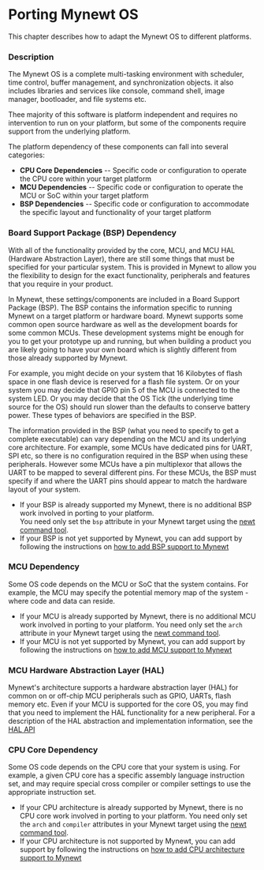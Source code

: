 # Porting Mynewt OS

This chapter describes how to adapt the Mynewt OS to different platforms.

### Description

The Mynewt OS is a complete multi-tasking environment with scheduler, time
control, buffer management, and synchronization objects. it also includes
libraries and services like console, command shell, image manager,
bootloader, and file systems etc.

Thee majority of this software is platform independent and requires no
intervention to run on your platform, but some of the components require
support from the underlying platform.

The platform dependency of these components can fall into several categories:

* **CPU Core Dependencies** -- Specific code or
configuration to operate the CPU core within your target platform
* **MCU Dependencies** -- Specific code or configuration to operate the MCU or
SoC within your target platform
* **BSP Dependencies** -- Specific code or configuration to accommodate the
specific layout and functionality of your target platform

### Board Support Package (BSP) Dependency

With all of the functionality provided by the core, MCU, and MCU HAL (Hardware Abstraction Layer), 
there are still some things that must be specified for your particular system. This
is provided in Mynewt to allow you the flexibility to design for the exact
functionality, peripherals and features that you require in your product.  

In Mynewt, these settings/components are included in a Board Support Package
(BSP).  The BSP contains the information specific to running Mynewt on a target
platform or hardware board.  Mynewt supports some common open source hardware as well
as the development boards for some common MCUs.  These development systems
might be enough for you to get your prototype up and running, but when building
a product you are likely going to have your own board which is slightly different
from those already supported by Mynewt.

For example, you might decide on your system that 16 Kilobytes of flash space
in one flash device is reserved for a flash file system.  Or on your system
you may decide that GPIO pin 5 of the MCU is connected to the system LED. Or
you may decide that the OS Tick (the underlying time source for the OS) should
run slower than the defaults to conserve battery power.  These types of
behaviors are specified in the BSP.  

The information provided in the BSP (what you need to specify to get a
complete executable) can vary depending on the MCU and its underlying core
architecture.  For example, some MCUs have dedicated pins for UART, SPI etc,
so there is no configuration required in the BSP when using these peripherals.
However some MCUs have a pin multiplexor that allows the UART to be mapped to
several different pins.  For these MCUs, the BSP must specify if and where
the UART pins should appear to match the hardware layout of your system.

* If your BSP is already supported my Mynewt, there is no additional BSP work involved in porting to your platform.  
You need only set the `bsp` attribute in your Mynewt target using the [newt command tool](../../../newt/newt_intro).
* If your BSP is not yet supported by Mynewt, you can add support by following the instructions on [how to add BSP support to Mynewt](port_bsp.md)

### MCU Dependency

Some OS code depends on the MCU or SoC that the system contains. For example, the MCU may specify 
the potential memory map of the system - where code and data can reside.

* If your MCU is already supported by Mynewt, there is no additional MCU work involved in 
porting to your platform.  You need only set the `arch` attribute in your Mynewt target 
using the [newt command tool](../../../newt/newt_intro).
* If your MCU is not yet supported by Mynewt, you can add support by following the 
instructions on [how to add MCU support to Mynewt](port_mcu.md)


### MCU Hardware Abstraction Layer (HAL)

Mynewt's architecture supports a hardware abstraction layer (HAL) for common on or off-chip MCU peripherals 
such as GPIO, UARTs, flash memory etc.  Even if your MCU is supported for the core OS, 
you may find that you need to implement the HAL functionality for a new peripheral. 
For a description of the HAL abstraction and implementation information,
see the [HAL API](../../modules/hal/hal.md)

### CPU Core Dependency

Some OS code depends on the CPU core that your system is using.  For example, a given CPU core 
has a specific assembly language instruction set, and may require special cross compiler or 
compiler settings to use the appropriate instruction set.  

* If your CPU architecture is already supported by Mynewt, there is no CPU core work involved 
in porting to your platform.  You need only set the  `arch` and `compiler` attributes in your 
Mynewt target using the [newt command tool](../../../newt/newt_intro).
* If your CPU architecture is not supported by Mynewt, you can add support by following the 
instructions on [how to add CPU architecture support to Mynewt](port_cpu.md)
